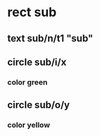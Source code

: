 # rect sub
## text sub/n/t1 "sub"
## circle sub/i/x
### color green
## circle sub/o/y
### color yellow
